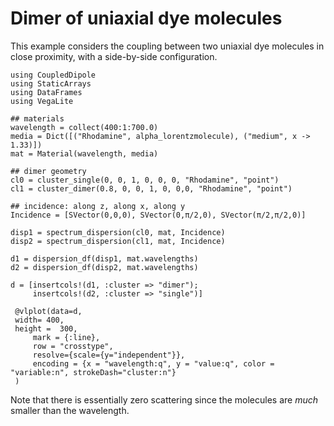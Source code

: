 # Dimer of uniaxial dye molecules

This example considers the coupling between two uniaxial dye molecules in close proximity, with a side-by-side configuration.

```@example 1
using CoupledDipole
using StaticArrays
using DataFrames
using VegaLite

## materials
wavelength = collect(400:1:700.0)
media = Dict([("Rhodamine", alpha_lorentzmolecule), ("medium", x -> 1.33)])
mat = Material(wavelength, media)

## dimer geometry
cl0 = cluster_single(0, 0, 1, 0, 0, 0, "Rhodamine", "point")
cl1 = cluster_dimer(0.8, 0, 0, 1, 0, 0,0, "Rhodamine", "point")

## incidence: along z, along x, along y
Incidence = [SVector(0,0,0), SVector(0,π/2,0), SVector(π/2,π/2,0)]

disp1 = spectrum_dispersion(cl0, mat, Incidence)
disp2 = spectrum_dispersion(cl1, mat, Incidence)

d1 = dispersion_df(disp1, mat.wavelengths)
d2 = dispersion_df(disp2, mat.wavelengths)

d = [insertcols!(d1, :cluster => "dimer");
     insertcols!(d2, :cluster => "single")]

 @vlplot(data=d,
 width= 400,
 height =  300,
     mark = {:line},
     row = "crosstype",
     resolve={scale={y="independent"}},
     encoding = {x = "wavelength:q", y = "value:q", color = "variable:n", strokeDash="cluster:n"}
 )

```

Note that there is essentially zero scattering since the molecules are _much_ smaller than the wavelength.